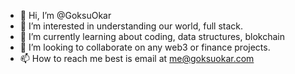 - 👋 Hi, I’m @GoksuOkar
- 👀 I’m interested in understanding our world, full stack.
- 🌱 I’m currently learning about coding, data structures, blokchain
- 💞️ I’m looking to collaborate on any web3 or finance projects.
- 📫 How to reach me best is email at me@goksuokar.com

<!---
GoksuOkar/GoksuOkar is a ✨ special ✨ repository because its `README.md` (this file) appears on your GitHub profile.
You can click the Preview link to take a look at your changes.
--->

